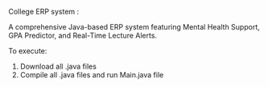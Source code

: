 College ERP system : 

A comprehensive Java-based ERP system featuring Mental Health Support, GPA Predictor, and Real-Time Lecture Alerts.

To execute:

1) Download all .java files
2) Compile all .java files and run Main.java file

